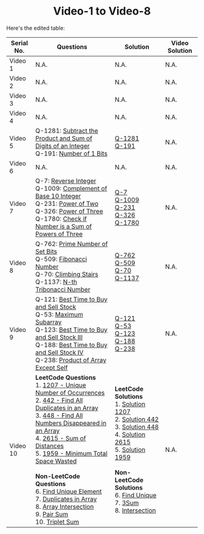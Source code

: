 <div align="center"><h1>Video-1 to Video-8</h1></div>

Here's the edited table:

| Serial No. | Questions | Solution | Video Solution |
|------------|-------------------------------------|---------------------------------------------|--------------------------------------------------------------|
| Video 1 | N.A. | N.A. | N.A. |
| Video 2 | N.A. | N.A. | N.A. |
| Video 3 | N.A. | N.A. | N.A. |
| Video 4 | N.A. | N.A. | N.A. |
| Video 5 | Q-1281: [Subtract the Product and Sum of Digits of an Integer](https://leetcode.com/problems/subtract-the-product-and-sum-of-digits-of-an-integer/description/)<br> Q-191: [Number of 1 Bits](https://leetcode.com/problems/number-of-1-bits/description/) | [Q-1281](https://github.com/shyama7004/LeetcodeProblems/blob/main/Problems%20Day%201-10/Q-%201281.md)<br> [Q-191](https://github.com/shyama7004/LeetcodeProblems/blob/main/Problems%20Day%201-10/Q-191.md) | N.A. |
| Video 6 | N.A. | N.A. | N.A. |
| Video 7 | Q-7: [Reverse Integer](https://leetcode.com/problems/reverse-integer/description/) <br> Q-1009: [Complement of Base 10 Integer](https://leetcode.com/problems/complement-of-base-10-integer/description/) <br> Q-231: [Power of Two](https://leetcode.com/problems/power-of-two/description/) <br> Q-326: [Power of Three](https://leetcode.com/problems/power-of-three/description/) <br> Q-1780: [Check if Number is a Sum of Powers of Three](https://leetcode.com/problems/check-if-number-is-a-sum-of-powers-of-three/description/) | [Q-7](https://github.com/shyama7004/LeetcodeProblems/blob/main/Problems%20Day%201-10/Q-7.md) <br> [Q-1009](https://github.com/shyama7004/LeetcodeProblems/blob/main/Problems%20Day%201-10/Q-1009.md) <br> [Q-231](https://github.com/shyama7004/LeetcodeProblems/blob/main/Problems%20Day%201-10/Q-231.md) <br> [Q-326](https://github.com/shyama7004/LeetcodeProblems/blob/main/Problems%20Day%201-10/Q-326.md) <br> [Q-1780](https://github.com/shyama7004/LeetcodeProblems/blob/main/Problems%20Day%201-10/Q-1780.md) | N.A. |
| Video 8 | Q-762: [Prime Number of Set Bits](https://leetcode.com/problems/prime-number-of-set-bits-in-binary-representation/description/) <br> Q-509: [Fibonacci Number](https://leetcode.com/problems/fibonacci-number/description/) <br> Q-70: [Climbing Stairs](https://leetcode.com/problems/climbing-stairs/description/) <br> Q-1137: [N-th Tribonacci Number](https://leetcode.com/problems/n-th-tribonacci-number/description/) | [Q-762](https://github.com/shyama7004/LeetcodeProblems/blob/main/Problems%20Day%201-10/Q-762.md) <br> [Q-509](https://github.com/shyama7004/LeetcodeProblems/blob/main/Problems%20Day%201-10/Q-509.md) <br> [Q-70](https://github.com/shyama7004/LeetcodeProblems/blob/main/Problems%20Day%201-10/Q-70.md) <br> [Q-1137](https://github.com/shyama7004/LeetcodeProblems/blob/main/Problems%20Day%201-10/Q-1137.md) | N.A. |
| Video 9 | Q-121: [Best Time to Buy and Sell Stock](https://leetcode.com/problems/best-time-to-buy-and-sell-stock/)<br> Q-53: [Maximum Subarray](https://leetcode.com/problems/maximum-subarray/)<br> Q-123: [Best Time to Buy and Sell Stock III](https://leetcode.com/problems/best-time-to-buy-and-sell-stock-iii/)<br> Q-188: [Best Time to Buy and Sell Stock IV](https://leetcode.com/problems/best-time-to-buy-and-sell-stock-iv/)<br> Q-238: [Product of Array Except Self](https://leetcode.com/problems/product-of-array-except-self/) | [Q-121](https://github.com/shyama7004/LeetcodeProblems/blob/main/Problems%20Day%201-10/121.%20Best%20Time%20to%20Buy%20and%20Sell%20Stock.md)<br> [Q-53](https://github.com/shyama7004/LeetcodeProblems/blob/main/Problems%20Day%201-10/Q-53.md)<br> [Q-123](https://github.com/shyama7004/LeetcodeProblems/blob/main/Problems%20Day%201-10/Q-123.md)<br> [Q-188](https://github.com/shyama7004/LeetcodeProblems/blob/main/Problems%20Day%201-10/188.%20Best%20Time%20to%20Buy%20and%20Sell%20Stock%20IV.md)<br> [Q-238](https://github.com/shyama7004/LeetcodeProblems/blob/main/Problems%20Day%201-10/238.%20Product%20of%20Array%20Except%20Self.md) | N.A. |
| Video 10 | **LeetCode Questions**<br>1. [1207 - Unique Number of Occurrences](https://leetcode.com/problems/unique-number-of-occurrences/)<br>2. [442 - Find All Duplicates in an Array](https://leetcode.com/problems/find-all-duplicates-in-an-array/)<br>3. [448 - Find All Numbers Disappeared in an Array](https://leetcode.com/problems/find-all-numbers-disappeared-in-an-array/)<br>4. [2615 - Sum of Distances](https://leetcode.com/problems/sum-of-distances/)<br>5. [1959 - Minimum Total Space Wasted](https://leetcode.com/problems/minimum-total-space-wasted-with-k-resizing-operations/) <br><br>**Non-LeetCode Questions**<br>6. [Find Unique Element](https://bit.ly/3y01Zdu)<br>7. [Duplicates in Array](https://bit.ly/3dm6bdZ)<br>8. [Array Intersection](https://bit.ly/3Il0c7n)<br>9. [Pair Sum](https://bit.ly/3EwlU6e)<br>10. [Triplet Sum](https://bit.ly/3GbgVs3) | **LeetCode Solutions**<br>1. [Solution 1207](https://github.com/shyama7004/LeetcodeProblems/blob/main/Problems%20Day%201-10/1207.%20Unique%20Number%20of%20Occurrences.md)<br>2. [Solution 442](https://github.com/shyama7004/LeetcodeProblems/blob/main/Problems%20Day%201-10/442.%20Find%20All%20Duplicates%20in%20an%20Array.md)<br>3. [Solution 448](https://github.com/shyama7004/LeetcodeProblems/blob/main/Problems%20Day%201-10/448.%20Find%20All%20Numbers%20Disappeared%20in%20an%20Array.md)<br>4. [Solution 2615](https://github.com/shyama7004/LeetcodeProblems/blob/main/Problems%20Day%201-10/2615.%20Sum%20of%20Distances.md)<br>5. [Solution 1959](https://github.com/shyama7004/LeetcodeProblems/blob/main/Problems%20Day%201-10/Minimum%20Total%20Space%20Wasted%20With%20K%20Resizing%20Operations.md)<br><br>**Non-LeetCode Solutions**<br>6. [Find Unique](https://github.com/shyama7004/LeetcodeProblems/blob/main/Problems%20Day%201-10/Find%20unique.md)<br>7. [3Sum](https://github.com/shyama7004/LeetcodeProblems/blob/main/Problems%20Day%201-10/3Sum.md)<br>8. [Intersection](https://github.com/shyama7004/LeetcodeProblems/blob/main/Problems%20Day%201-10/Intersection%20of%20Two%20Sorted%20Arrays.md)<br> | N.A. | 


